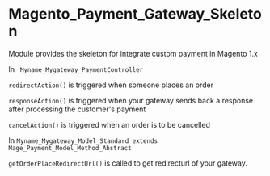 # Magento_Payment_Gateway_Skeleton

Module provides the skeleton for integrate custom payment in Magento 1.x

In <code> Myname_Mygateway_PaymentController </code>

<code>redirectAction()</code> is triggered when someone places an order

<code>responseAction()</code> is triggered when your gateway sends back a response after processing the customer's payment

<code>cancelAction()</code> is triggered when an order is to be cancelled


In <code>Myname_Mygateway_Model_Standard extends Mage_Payment_Model_Method_Abstract</code>

<code>getOrderPlaceRedirectUrl()</code> is called to get redirecturl of your gateway.
